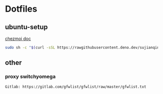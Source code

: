 # Dotfiles

## ubuntu-setup

[chezmoi doc](https://www.chezmoi.io/)

``` sh
sudo sh -c "$(curl -sSL https://rawgithubusercontent.deno.dev/sujianqingfeng/dotfiles/master/ubuntu_setup)"
```



## other

### proxy switchyomega

```
Gitlab: https://gitlab.com/gfwlist/gfwlist/raw/master/gfwlist.txt
```